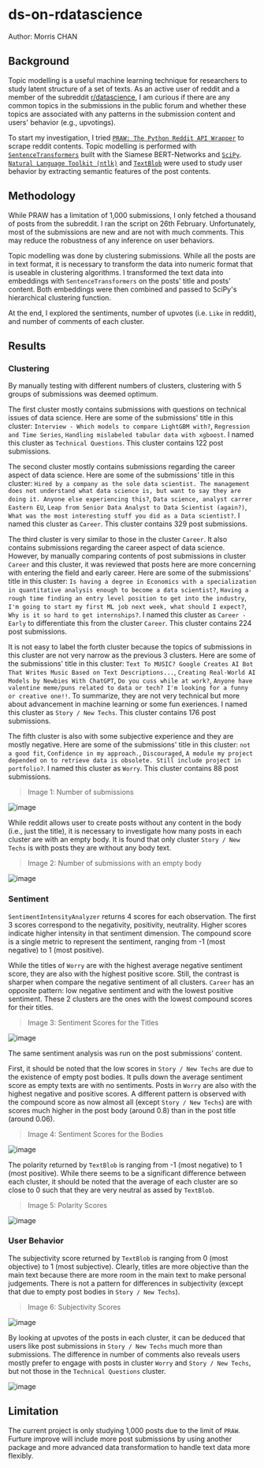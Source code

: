 # ds-on-rdatascience

Author: Morris CHAN

## Background

Topic modelling is a useful machine learning technique for researchers to study latent structure of a set of texts. As an active user of reddit and a member of the subreddit [r/datascience](https://www.reddit.com/r/datascience/), I am curious if there are any common topics in the submissions in the public forum and whether these topics are associated with any patterns in the submission content and users' behavior (e.g., upvotings).

To start my investigation, I tried [`PRAW: The Python Reddit API Wrapper`](https://praw.readthedocs.io/en/stable/) to scrape reddit contents. Topic modelling is performed with [`SentenceTransformers`](https://www.sbert.net/) built with the Siamese BERT-Networks and [`SciPy`](https://scipy.org/). [`Natural Language Toolkit (ntlk)`](https://www.nltk.org/) and [`TextBlob`](https://textblob.readthedocs.io/en/dev/) were used to study user behavior by extracting semantic features of the post contents.

## Methodology

While PRAW has a limitation of 1,000 submissions, I only fetched a thousand of posts from the subreddit. I ran the script on 26th February. Unfortunately, most of the submissions are new and are not with much comments. This may reduce the robustness of any inference on user behaviors.

Topic modelling was done by clustering submissions. While all the posts are in text format, it is necessary to transform the data into numeric format that is useable in clustering algorithms. I transformed the text data into embeddings with `SentenceTransformers` on the posts' title and posts' content. Both embeddings were then combined and passed to SciPy's hierarchical clustering function.

At the end, I explored the sentiments, number of upvotes (i.e. `Like` in reddit), and number of comments of each cluster.

## Results

### Clustering

By manually testing with different numbers of clusters, clustering with 5 groups of submissions was deemed optimum.

The first cluster mostly contains submissions with questions on technical issues of data science. Here are some of the submissions' title in this cluster: `Interview - Which models to compare LightGBM with?`, `Regression and Time Series`, `Handling mislabeled tabular data with xgboost`. I named this cluster as `Technical Questions`. This cluster contains 122 post submissions.

The second cluster mostly contains submissions regarding the career aspect of data science. Here are some of the submissions' title in this cluster: `Hired by a company as the sole data scientist. The management does not understand what data science is, but want to say they are doing it. Anyone else experiencing this?`, `Data science, analyst carrer Eastern EU`, `Leap from Senior Data Analyst to Data Scientist (again?)`, `What was the most interesting stuff you did as a Data scientist?`. I named this cluster as `Career`. This cluster contains 329 post submissions.

The third cluster is very similar to those in the cluster `Career`. It also contains submissions regarding the career aspect of data science. However, by manually comparing contents of post submissions in cluster `Career` and this cluster, it was reviewed that posts here are more concerning with entering the field and early career. Here are some of the submissions' title in this cluster: `Is having a degree in Economics with a specialization in quantitative analysis enough to become a data scientist?`, `Having a rough time finding an entry level position to get into the industry`, `I'm going to start my first ML job next week, what should I expect?`, `Why is it so hard to get internships?`. I named this cluster as `Career - Early` to differentiate this from the cluster `Career`. This cluster contains 224 post submissions.

It is not easy to label the forth cluster because the topics of submissions in this cluster are not very narrow as the previous 3 clusters. Here are some of the submissions' title in this cluster: `Text To MUSIC? Google Creates AI Bot That Writes Music Based on Text Descriptions...`, `Creating Real-World AI Models by Newbies With ChatGPT`, `Do you cuss while at work?`, `Anyone have valentine meme/puns related to data or tech? I'm looking for a funny or creative one!!`. To summarize, they are not very technical but more about advancement in machine learning or some fun exeriences. I named this cluster as `Story / New Techs`. This cluster contains 176 post submissions.

The fifth cluster is also with some subjective experience and they are mostly negative. Here are some of the submissions' title in this cluster: `not a good fit`, `Confidence in my approach.`, `Discouraged`, `A module my project depended on to retrieve data is obsolete. Still include project in portfolio?`. I named this cluster as `Worry`. This cluster contains 88 post submissions.

> Image 1: Number of submissions

![image](img/01-n.png)

While reddit allows user to create posts without any content in the body (i.e., just the title), it is necessary to investigate how many posts in each cluster are with an empty body. It is found that only cluster `Story / New Techs` is with posts they are without any body text.

> Image 2: Number of submissions with an empty body

![image](img/02-empty.png)

### Sentiment

`SentimentIntensityAnalyzer` returns 4 scores for each observation. The first 3 scores correspond to the negativity, positivity, neutrality. Higher scores indicate higher intensity in that sentiment dimension. The compound score is a single metric to represent the sentiment, ranging from -1 (most negative) to 1 (most positive).

While the titles of `Worry` are with the highest average negative sentiment score, they are also with the highest positive score. Still, the contrast is sharper when compare the negative sentiment of all clusters. `Career` has an opposite pattern: low negative sentiment and with the lowest positive sentiment. These 2 clusters are the ones with the lowest compound scores for their titles.

> Image 3: Sentiment Scores for the Titles

![image](img/03-title-nltk.png)

The same sentiment analysis was run on the post submissions' content.

First, it should be noted that the low scores in `Story / New Techs` are due to the existence of empty post bodies. It pulls down the average sentiment score as empty texts are with no sentiments. Posts in `Worry` are also with the highest negative and positive scores. A different pattern is observed with the compound score as now almost all (except `Story / New Techs`) are with scores much higher in the post body (around 0.8) than in the post title (around 0.06).

> Image 4: Sentiment Scores for the Bodies

![image](img/04-body-nltk.png)

The polarity returned by `TextBlob` is ranging from -1 (most negative) to 1 (most positive). While there seems to be a significant difference between each cluster, it should be noted that the average of each cluster are so close to 0 such that they are very neutral as assed by `TextBlob`.

> Image 5: Polarity Scores

![image](img/05-textblob-polarity.png)

### User Behavior

The subjectivity score returned by `TextBlob` is ranging from 0 (most objective) to 1 (most subjective). Clearly, titles are more objective than the main text because there are more room in the main text to make personal judgements. There is not a pattern for differences in subjectivity (except that due to empty post bodies in `Story / New Techs`).

> Image 6: Subjectivity Scores

![image](img/06-textblob-subjectivity.png)

By looking at upvotes of the posts in each cluster, it can be deduced that users like post submissions in `Story / New Techs` much more than submissions. The difference in number of comments also reveals users mostly prefer to engage with posts in cluster `Worry` and `Story / New Techs`, but not those in the `Technical Questions` cluster.

![image](img/07-user-interaction.png)

## Limitation

The current project is only studying 1,000 posts due to the limit of `PRAW`. Furture improve will include more post submissions by using another package and more advanced data transformation to handle text data more flexibly.
